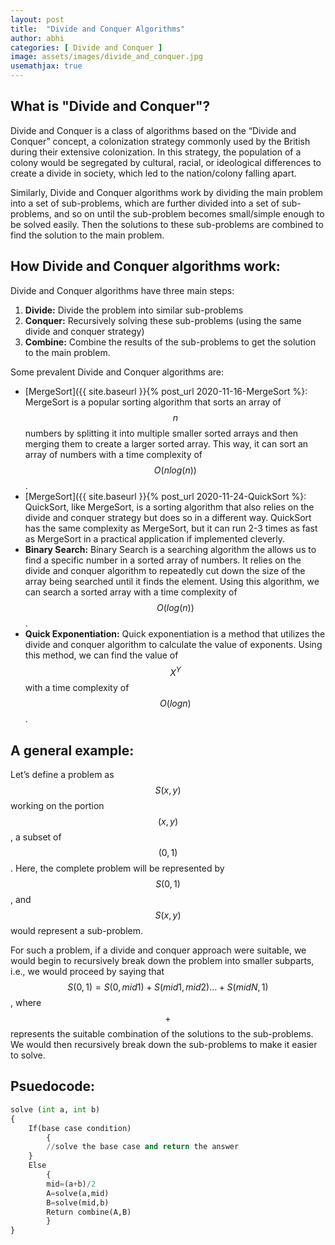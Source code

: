 ```yaml
---
layout: post
title:  "Divide and Conquer Algorithms"
author: abhi
categories: [ Divide and Conquer ]
image: assets/images/divide_and_conquer.jpg
usemathjax: true
---
```


## What is "Divide and Conquer"?

Divide and Conquer is a class of algorithms based on the “Divide and Conquer” concept,  a colonization strategy commonly used by the British during their extensive colonization. In this strategy, the population of a colony would be segregated by cultural, racial, or ideological differences to create a divide in society, which led to the nation/colony falling apart.

Similarly, Divide and Conquer algorithms work by dividing the main problem into a set of sub-problems, which are further divided into a set of sub-problems, and so on until the sub-problem becomes small/simple enough to be solved easily. Then the solutions to these sub-problems are combined to find the solution to the main problem.

## How Divide and Conquer algorithms work:
Divide and Conquer algorithms have three main steps:
1. **Divide:** Divide the problem into similar sub-problems
2. **Conquer:** Recursively solving these sub-problems (using the same divide and conquer strategy)
3. **Combine:** Combine the results of the sub-problems to get the solution to the main problem.

Some prevalent Divide and Conquer algorithms are:
- [MergeSort]({{ site.baseurl }}{% post_url 2020-11-16-MergeSort %}: MergeSort is a popular sorting algorithm that sorts an array of $$n$$ numbers by splitting it into multiple smaller sorted arrays and then merging them to create a larger sorted array. This way, it can sort an array of numbers with a time complexity of $$O(nlog(n))$$.
- [MergeSort]({{ site.baseurl }}{% post_url 2020-11-24-QuickSort %}: QuickSort, like MergeSort, is a sorting algorithm that also relies on the divide and conquer strategy but does so in a different way. QuickSort has the same complexity as MergeSort, but it can run 2-3 times as fast as MergeSort in a practical application if implemented cleverly.
- **Binary Search:** Binary Search is a searching algorithm the allows us to find a specific number in a sorted array of numbers. It relies on the divide and conquer algorithm to repeatedly cut down the size of the array being searched until it finds the element. Using this algorithm, we can search a sorted array with a time complexity of $$O(log(n))$$.
- **Quick Exponentiation:** Quick exponentiation is a method that utilizes the divide and conquer algorithm to calculate the value of exponents. Using this method, we can find the value of $$X^Y$$ with a time complexity of $$O(logn)$$.

## A general example:
Let’s define a problem as $$S(x,y)$$ working on the portion $$(x,y)$$, a subset of $$(0,1)$$. Here, the complete problem will be represented by $$S(0,1)$$, and $$S(x,y)$$ would represent a sub-problem.

For such a problem, if a divide and conquer approach were suitable, we would begin to recursively break down the problem into smaller subparts, i.e., we would proceed by saying that $$S(0,1) = S(0,mid1) + S(mid1,mid2) … + S(midN,1)$$, where $$+$$ represents the suitable combination of the solutions to the sub-problems. We would then recursively break down the sub-problems to make it easier to solve.


## Psuedocode:
``` python
solve (int a, int b)
{
	If(base case condition)
    	{
		//solve the base case and return the answer
	}
	Else
    	{
		mid=(a+b)/2
		A=solve(a,mid)
		B=solve(mid,b)
		Return combine(A,B)
    	}
}
```
